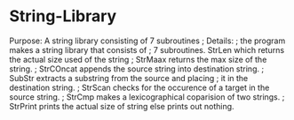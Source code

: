 # String-Library
Purpose:	A string library consisting of 7 subroutines
;  Details:
;		the program makes a string library that consists of 
;		7 subroutines. StrLen which returns the actual size used of the string
;		StrMaax returns the max size of the string.
;		StrCOncat appends the source string into destination string.
;		SubStr extracts a substring from the source and placing
;		it in the destination string.
;		StrScan checks for the occurence of a target in the source string.
;		StrCmp makes a lexicographical coparision of two strings.
;		StrPrint prints the actual size of string else prints out nothing. 
